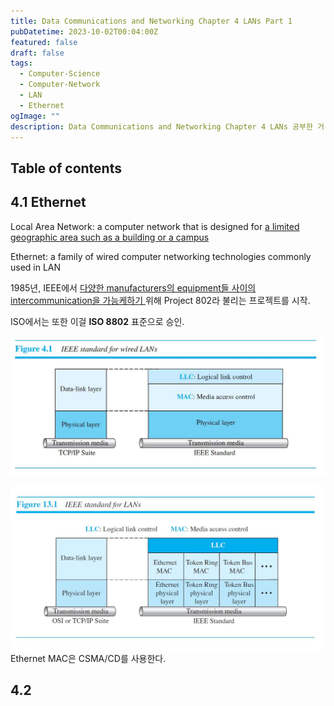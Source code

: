 ```yaml
---
title: Data Communications and Networking Chapter 4 LANs Part 1
pubDatetime: 2023-10-02T00:04:00Z
featured: false
draft: false
tags:
  - Computer-Science
  - Computer-Network
  - LAN
  - Ethernet
ogImage: ""
description: Data Communications and Networking Chapter 4 LANs 공부한 거 정리
---
```


## Table of contents

## 4.1 Ethernet

Local Area Network: a computer network that is designed for <u>a limited geographic area such as a building or a campus</u>

Ethernet: a family of wired computer networking technologies commonly used in LAN

1985년, IEEE에서 <u> 다양한 manufacturers의 equipment들 사이의 intercommunication을 가능케하기 </u> 위해 Project 802라 불리는 프로젝트를 시작.

ISO에서는 또한 이걸 **ISO 8802** 표준으로 승인.

![](/src/assets/image/data-communications-and-networking-chapter-4-lans-part1-1696173798651.jpeg)

![](/src/assets/image/data-communications-and-networking-chapter-4-lans-part1-1696173925385.jpeg)
Ethernet MAC은 CSMA/CD를 사용한다.

## 4.2
